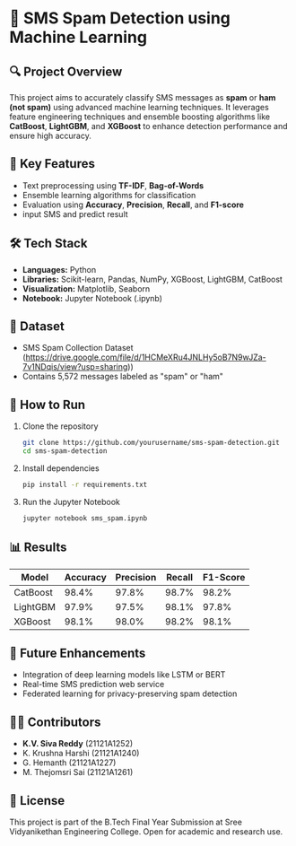 
# 📱 SMS Spam Detection using Machine Learning

## 🔍 Project Overview
This project aims to accurately classify SMS messages as **spam** or **ham (not spam)** using advanced machine learning techniques. It leverages feature engineering techniques and ensemble boosting algorithms like **CatBoost**, **LightGBM**, and **XGBoost** to enhance detection performance and ensure high accuracy.

## 🧠 Key Features
- Text preprocessing using **TF-IDF**, **Bag-of-Words**
- Ensemble learning algorithms for classification
- Evaluation using **Accuracy**, **Precision**, **Recall**, and **F1-score**
- input SMS and predict result

## 🛠️ Tech Stack
- **Languages:** Python
- **Libraries:** Scikit-learn, Pandas, NumPy, XGBoost, LightGBM, CatBoost
- **Visualization:** Matplotlib, Seaborn
- **Notebook:** Jupyter Notebook (.ipynb)

## 📁 Dataset
-  SMS Spam Collection Dataset  (https://drive.google.com/file/d/1HCMeXRu4JNLHy5oB7N9wJZa-7v1NDqis/view?usp=sharing))
- Contains 5,572 messages labeled as "spam" or "ham"

## 🚀 How to Run
1. Clone the repository
   ```bash
   git clone https://github.com/yourusername/sms-spam-detection.git
   cd sms-spam-detection
   ```

2. Install dependencies
   ```bash
   pip install -r requirements.txt
   ```

3. Run the Jupyter Notebook
   ```bash
   jupyter notebook sms_spam.ipynb
   ```

## 📊 Results
| Model       | Accuracy | Precision | Recall | F1-Score |
|-------------|----------|-----------|--------|----------|
| CatBoost    | 98.4%    | 97.8%     | 98.7%  | 98.2%    |
| LightGBM    | 97.9%    | 97.5%     | 98.1%  | 97.8%    |
| XGBoost     | 98.1%    | 98.0%     | 98.2%  | 98.1%    |

## 🧪 Future Enhancements
- Integration of deep learning models like LSTM or BERT
- Real-time SMS prediction web service
- Federated learning for privacy-preserving spam detection

## 👨‍💻 Contributors
- **K.V. Siva Reddy** (21121A1252)
- K. Krushna Harshi (21121A1240)
- G. Hemanth (21121A1227)
- M. Thejomsri Sai (21121A1261)

## 📜 License
This project is part of the B.Tech Final Year Submission at Sree Vidyanikethan Engineering College. Open for academic and research use.

